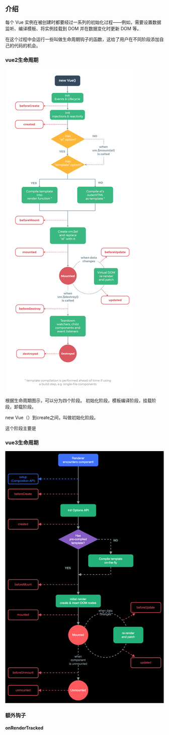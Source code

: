 ## 介绍

每个 Vue 实例在被创建时都要经过一系列的初始化过程——例如，需要设置数据监听、编译模板、将实例挂载到 DOM 并在数据变化时更新 DOM 等。

在这个过程中会运行一些叫做生命周期钩子的函数，这给了用户在不同阶段添加自己的代码的机会。


### vue2生命周期


![](https://raw.githubusercontent.com/Sumuyzzz/pictures/master/img/202206282322463.png?token=AR2LEV3RLLOJDDS2YGNDNTLCXMOQE)


根据生命周期图示，可以分为四个阶段。
初始化阶段，模板编译阶段，挂载阶段，卸载阶段。

new Vue（）到create之间，叫做初始化阶段。

这个阶段主要是


### vue3生命周期

![](https://raw.githubusercontent.com/Sumuyzzz/pictures/master/img/202206282303767.png?token=AR2LEV2D5B6FVB6IYIU2YHLCXMMH6)







### 额外钩子

#### onRenderTracked









